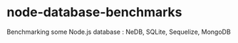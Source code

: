 node-database-benchmarks
========================

Benchmarking some Node.js database : NeDB, SQLite, Sequelize, MongoDB

